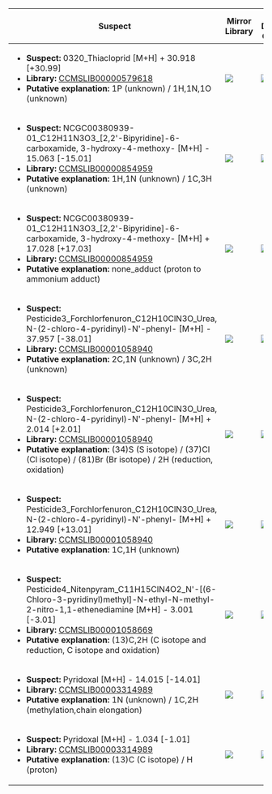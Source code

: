 Suspect | Mirror Library | Mirror Dataset Cluster | Image
--- | --- | --- | ---
<ul><li><b>Suspect:</b> 0320_Thiacloprid [M+H] +  30.918 [+30.99]</li><li><b>Library:</b> [CCMSLIB00000579618](https://gnps.ucsd.edu/ProteoSAFe/gnpslibraryspectrum.jsp?SpectrumID=CCMSLIB00000579618)</li><li><b>Putative explanation:</b> 1P (unknown) / 1H,1N,1O (unknown)</li></ul> | ![](https://metabolomics-usi.ucsd.edu/svg/mirror?usi1=mzspec:MSV000080616:Pesticide_Mix4_Pos_14k.mzXML:scan:1520&usi2=mzspec:GNPSLIBRARY:CCMSLIB00000579618&mz_min=50&mz_max=500) | ![](https://metabolomics-usi.ucsd.edu/svg/mirror?usi1=mzspec:MSV000080616:Pesticide_Mix4_Pos_14k.mzXML:scan:1520&usi2=mzspec:MSV000084314:MSV000080616.mgf:scan:1248&mz_min=50&mz_max=500) | [View USI](https://metabolomics-usi.ucsd.edu/svg/?usi=mzspec:MSV000080616:Pesticide_Mix4_Pos_14k.mzXML:scan:1520&mz_min=50&mz_max=500)
<ul><li><b>Suspect:</b> NCGC00380939-01_C12H11N3O3_[2,2'-Bipyridine]-6-carboxamide, 3-hydroxy-4-methoxy- [M+H] -  15.063 [-15.01]</li><li><b>Library:</b> [CCMSLIB00000854959](https://gnps.ucsd.edu/ProteoSAFe/gnpslibraryspectrum.jsp?SpectrumID=CCMSLIB00000854959)</li><li><b>Putative explanation:</b> 1H,1N (unknown) / 1C,3H (unknown)</li></ul> | ![](https://metabolomics-usi.ucsd.edu/svg/mirror?usi1=mzspec:MSV000080554:G8_GG8_01_8192.mzML:scan:709&usi2=mzspec:GNPSLIBRARY:CCMSLIB00000854959&mz_min=50&mz_max=500) | ![](https://metabolomics-usi.ucsd.edu/svg/mirror?usi1=mzspec:MSV000080554:G8_GG8_01_8192.mzML:scan:709&usi2=mzspec:MSV000084314:MSV000080554.mgf:scan:31202&mz_min=50&mz_max=500) | [View USI](https://metabolomics-usi.ucsd.edu/svg/?usi=mzspec:MSV000080554:G8_GG8_01_8192.mzML:scan:709&mz_min=50&mz_max=500)
<ul><li><b>Suspect:</b> NCGC00380939-01_C12H11N3O3_[2,2'-Bipyridine]-6-carboxamide, 3-hydroxy-4-methoxy- [M+H] +  17.028 [+17.03]</li><li><b>Library:</b> [CCMSLIB00000854959](https://gnps.ucsd.edu/ProteoSAFe/gnpslibraryspectrum.jsp?SpectrumID=CCMSLIB00000854959)</li><li><b>Putative explanation:</b> none_adduct (proton to ammonium adduct)</li></ul> | ![](https://metabolomics-usi.ucsd.edu/svg/mirror?usi1=mzspec:MSV000080554:E12_RE12_01_7973.mzML:scan:519&usi2=mzspec:GNPSLIBRARY:CCMSLIB00000854959&mz_min=50&mz_max=500) | ![](https://metabolomics-usi.ucsd.edu/svg/mirror?usi1=mzspec:MSV000080554:E12_RE12_01_7973.mzML:scan:519&usi2=mzspec:MSV000084314:MSV000080554.mgf:scan:31202&mz_min=50&mz_max=500) | [View USI](https://metabolomics-usi.ucsd.edu/svg/?usi=mzspec:MSV000080554:E12_RE12_01_7973.mzML:scan:519&mz_min=50&mz_max=500)
<ul><li><b>Suspect:</b> Pesticide3_Forchlorfenuron_C12H10ClN3O_Urea, N-(2-chloro-4-pyridinyl)-N'-phenyl- [M+H] -  37.957 [-38.01]</li><li><b>Library:</b> [CCMSLIB00001058940](https://gnps.ucsd.edu/ProteoSAFe/gnpslibraryspectrum.jsp?SpectrumID=CCMSLIB00001058940)</li><li><b>Putative explanation:</b> 2C,1N (unknown) / 3C,2H (unknown)</li></ul> | ![](https://metabolomics-usi.ucsd.edu/svg/mirror?usi1=mzspec:MSV000080604:Pesticide_Mix3_neg.mzXML:scan:1342&usi2=mzspec:GNPSLIBRARY:CCMSLIB00001058940&mz_min=50&mz_max=500) | ![](https://metabolomics-usi.ucsd.edu/svg/mirror?usi1=mzspec:MSV000080604:Pesticide_Mix3_neg.mzXML:scan:1342&usi2=mzspec:MSV000084314:MSV000080604.mgf:scan:426&mz_min=50&mz_max=500) | [View USI](https://metabolomics-usi.ucsd.edu/svg/?usi=mzspec:MSV000080604:Pesticide_Mix3_neg.mzXML:scan:1342&mz_min=50&mz_max=500)
<ul><li><b>Suspect:</b> Pesticide3_Forchlorfenuron_C12H10ClN3O_Urea, N-(2-chloro-4-pyridinyl)-N'-phenyl- [M+H] +   2.014 [+2.01]</li><li><b>Library:</b> [CCMSLIB00001058940](https://gnps.ucsd.edu/ProteoSAFe/gnpslibraryspectrum.jsp?SpectrumID=CCMSLIB00001058940)</li><li><b>Putative explanation:</b> (34)S (S isotope) / (37)Cl (Cl isotope) / (81)Br (Br isotope) / 2H (reduction, oxidation)</li></ul> | ![](https://metabolomics-usi.ucsd.edu/svg/mirror?usi1=mzspec:MSV000080604:Pesticide_Mix3_neg.mzXML:scan:1352&usi2=mzspec:GNPSLIBRARY:CCMSLIB00001058940&mz_min=50&mz_max=500) | ![](https://metabolomics-usi.ucsd.edu/svg/mirror?usi1=mzspec:MSV000080604:Pesticide_Mix3_neg.mzXML:scan:1352&usi2=mzspec:MSV000084314:MSV000080604.mgf:scan:426&mz_min=50&mz_max=500) | [View USI](https://metabolomics-usi.ucsd.edu/svg/?usi=mzspec:MSV000080604:Pesticide_Mix3_neg.mzXML:scan:1352&mz_min=50&mz_max=500)
<ul><li><b>Suspect:</b> Pesticide3_Forchlorfenuron_C12H10ClN3O_Urea, N-(2-chloro-4-pyridinyl)-N'-phenyl- [M+H] +  12.949 [+13.01]</li><li><b>Library:</b> [CCMSLIB00001058940](https://gnps.ucsd.edu/ProteoSAFe/gnpslibraryspectrum.jsp?SpectrumID=CCMSLIB00001058940)</li><li><b>Putative explanation:</b> 1C,1H (unknown)</li></ul> | ![](https://metabolomics-usi.ucsd.edu/svg/mirror?usi1=mzspec:MSV000080604:Pesticide_Mix4_neg.mzXML:scan:1125&usi2=mzspec:GNPSLIBRARY:CCMSLIB00001058940&mz_min=50&mz_max=500) | ![](https://metabolomics-usi.ucsd.edu/svg/mirror?usi1=mzspec:MSV000080604:Pesticide_Mix4_neg.mzXML:scan:1125&usi2=mzspec:MSV000084314:MSV000080604.mgf:scan:426&mz_min=50&mz_max=500) | [View USI](https://metabolomics-usi.ucsd.edu/svg/?usi=mzspec:MSV000080604:Pesticide_Mix4_neg.mzXML:scan:1125&mz_min=50&mz_max=500)
<ul><li><b>Suspect:</b> Pesticide4_Nitenpyram_C11H15ClN4O2_N'-[(6-Chloro-3-pyridinyl)methyl]-N-ethyl-N-methyl-2-nitro-1,1-ethenediamine [M+H] -   3.001 [-3.01]</li><li><b>Library:</b> [CCMSLIB00001058669](https://gnps.ucsd.edu/ProteoSAFe/gnpslibraryspectrum.jsp?SpectrumID=CCMSLIB00001058669)</li><li><b>Putative explanation:</b> (13)C,2H (C isotope and reduction, C isotope and oxidation)</li></ul> | ![](https://metabolomics-usi.ucsd.edu/svg/mirror?usi1=mzspec:MSV000080616:Pesticide_Mix4_Pos_14k.mzXML:scan:1020&usi2=mzspec:GNPSLIBRARY:CCMSLIB00001058669&mz_min=50&mz_max=500) | ![](https://metabolomics-usi.ucsd.edu/svg/mirror?usi1=mzspec:MSV000080616:Pesticide_Mix4_Pos_14k.mzXML:scan:1020&usi2=mzspec:MSV000084314:MSV000080616.mgf:scan:1411&mz_min=50&mz_max=500) | [View USI](https://metabolomics-usi.ucsd.edu/svg/?usi=mzspec:MSV000080616:Pesticide_Mix4_Pos_14k.mzXML:scan:1020&mz_min=50&mz_max=500)
<ul><li><b>Suspect:</b> Pyridoxal [M+H] -  14.015 [-14.01]</li><li><b>Library:</b> [CCMSLIB00003314989](https://gnps.ucsd.edu/ProteoSAFe/gnpslibraryspectrum.jsp?SpectrumID=CCMSLIB00003314989)</li><li><b>Putative explanation:</b> 1N (unknown) / 1C,2H (methylation,chain elongation)</li></ul> | ![](https://metabolomics-usi.ucsd.edu/svg/mirror?usi1=mzspec:MSV000082661:Standards2_FragPos.mzML:scan:3712&usi2=mzspec:GNPSLIBRARY:CCMSLIB00003314989&mz_min=50&mz_max=500) | ![](https://metabolomics-usi.ucsd.edu/svg/mirror?usi1=mzspec:MSV000082661:Standards2_FragPos.mzML:scan:3712&usi2=mzspec:MSV000084314:MSV000082661.mgf:scan:140&mz_min=50&mz_max=500) | [View USI](https://metabolomics-usi.ucsd.edu/svg/?usi=mzspec:MSV000082661:Standards2_FragPos.mzML:scan:3712&mz_min=50&mz_max=500)
<ul><li><b>Suspect:</b> Pyridoxal [M+H] -   1.034 [-1.01]</li><li><b>Library:</b> [CCMSLIB00003314989](https://gnps.ucsd.edu/ProteoSAFe/gnpslibraryspectrum.jsp?SpectrumID=CCMSLIB00003314989)</li><li><b>Putative explanation:</b> (13)C (C isotope) / H (proton)</li></ul> | ![](https://metabolomics-usi.ucsd.edu/svg/mirror?usi1=mzspec:MSV000082661:Standards2_FragPos.mzML:scan:4657&usi2=mzspec:GNPSLIBRARY:CCMSLIB00003314989&mz_min=50&mz_max=500) | ![](https://metabolomics-usi.ucsd.edu/svg/mirror?usi1=mzspec:MSV000082661:Standards2_FragPos.mzML:scan:4657&usi2=mzspec:MSV000084314:MSV000082661.mgf:scan:140&mz_min=50&mz_max=500) | [View USI](https://metabolomics-usi.ucsd.edu/svg/?usi=mzspec:MSV000082661:Standards2_FragPos.mzML:scan:4657&mz_min=50&mz_max=500)